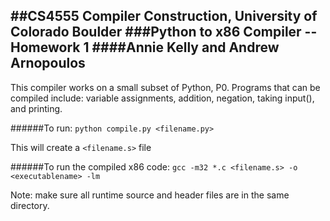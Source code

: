 ##CS4555 Compiler Construction, University of Colorado Boulder
###Python to x86 Compiler -- Homework 1
####Annie Kelly and Andrew Arnopoulos
---------------------------------

This compiler works on a small subset of Python, P0. Programs that can be compiled include: variable assignments, addition, negation, taking input(), and printing.

######To run:
`python compile.py <filename.py>`

This will create a `<filename.s>` file

######To run the compiled x86 code:
`gcc -m32 *.c <filename.s> -o <executablename> -lm`

Note: make sure all runtime source and header files are in the same directory.
